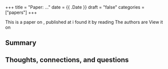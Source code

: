 +++
title = "Paper: ..."
date = {{ .Date }}
draft = "false"
categories = ["papers"]
+++

This is a paper on
, published at
i found it by reading
The authors are
View it on []()

<!--more-->

## Summary


## Thoughts, connections, and questions

